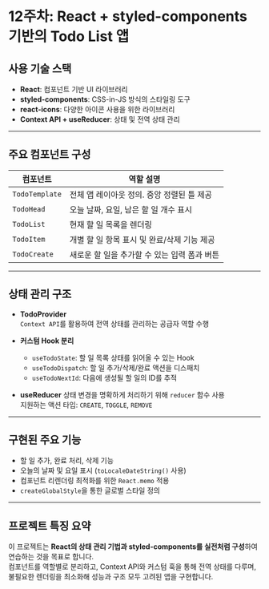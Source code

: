 # 12주차: React + styled-components 기반의 Todo List 앱

## 사용 기술 스택

- **React**: 컴포넌트 기반 UI 라이브러리  
- **styled-components**: CSS-in-JS 방식의 스타일링 도구  
- **react-icons**: 다양한 아이콘 사용을 위한 라이브러리  
- **Context API + useReducer**: 상태 및 전역 상태 관리  

---

## 주요 컴포넌트 구성

| 컴포넌트     | 역할 설명 |
|--------------|-----------|
| `TodoTemplate` | 전체 앱 레이아웃 정의. 중앙 정렬된 틀 제공 |
| `TodoHead`     | 오늘 날짜, 요일, 남은 할 일 개수 표시 |
| `TodoList`     | 현재 할 일 목록을 렌더링 |
| `TodoItem`     | 개별 할 일 항목 표시 및 완료/삭제 기능 제공 |
| `TodoCreate`   | 새로운 할 일을 추가할 수 있는 입력 폼과 버튼 |

---

## 상태 관리 구조

- **TodoProvider**  
  `Context API`를 활용하여 전역 상태를 관리하는 공급자 역할 수행  

- **커스텀 Hook 분리**
  - `useTodoState`: 할 일 목록 상태를 읽어올 수 있는 Hook
  - `useTodoDispatch`: 할 일 추가/삭제/완료 액션을 디스패치
  - `useTodoNextId`: 다음에 생성될 할 일의 ID를 추적  

- **useReducer**
  상태 변경을 명확하게 처리하기 위해 `reducer` 함수 사용  
  지원하는 액션 타입: `CREATE`, `TOGGLE`, `REMOVE`

---

## 구현된 주요 기능

- 할 일 추가, 완료 처리, 삭제 기능
- 오늘의 날짜 및 요일 표시 (`toLocaleDateString()` 사용)
- 컴포넌트 리렌더링 최적화를 위한 `React.memo` 적용
- `createGlobalStyle`을 통한 글로벌 스타일 정의

---

## 프로젝트 특징 요약

이 프로젝트는 **React의 상태 관리 기법과 styled-components를 실전처럼 구성**하여 연습하는 것을 목표로 합니다.  
컴포넌트를 역할별로 분리하고, Context API와 커스텀 훅을 통해 전역 상태를 다루며,  
불필요한 렌더링을 최소화해 성능과 구조 모두 고려된 앱을 구현합니다.

